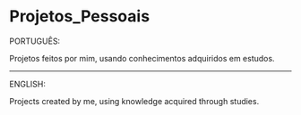 # Projetos_Pessoais

PORTUGUÊS:

Projetos feitos por mim, usando conhecimentos adquiridos em estudos.

_____________________________________________________________________

ENGLISH:

Projects created by me, using knowledge acquired through studies.






